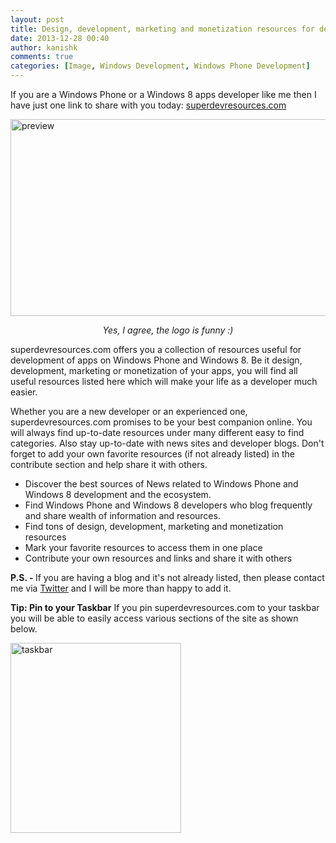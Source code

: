 ```yaml
---
layout: post
title: Design, development, marketing and monetization resources for developers
date: 2013-12-28 00:40
author: kanishk
comments: true
categories: [Image, Windows Development, Windows Phone Development]
---
```

If you are a Windows Phone or a Windows 8 apps developer like me then I have just one link to share with you today: <a title="SuperDevResources for Windows Phone &amp; Windows 8 developers" href="http://superdevresources.com/" target="_blank">superdevresources.com</a>

<a title="SuperDevResources for Windows Phone &amp; Windows 8 developers" href="http://superdevresources.com/" target="_blank"><img class="aligncenter size-full wp-image-320" alt="preview" src="http://kanishkkunal.kunruchcreations.com/wp-content/uploads/sites/2/2013/12/preview.png" width="600" height="315" /></a>
<p style="text-align: center;"><em>Yes, I agree, the logo is funny :)</em></p>
superdevresources.com offers you a collection of resources useful for development of apps on Windows Phone and Windows 8. Be it design, development, marketing or monetization of your apps, you will find all useful resources listed here which will make your life as a developer much easier.

Whether you are a new developer or an experienced one, superdevresources.com promises to be your best companion online. You will always find up-to-date resources under many different easy to find categories. Also stay up-to-date with news sites and developer blogs. Don't forget to add your own favorite resources (if not already listed) in the contribute section and help share it with others.
<ul>
	<li>Discover the best sources of News related to Windows Phone and Windows 8 development and the ecosystem.</li>
	<li>Find Windows Phone and Windows 8 developers who blog frequently and share wealth of information and resources.</li>
	<li>Find tons of design, development, marketing and monetization resources</li>
	<li>Mark your favorite resources to access them in one place</li>
	<li>Contribute your own resources and links and share it with others</li>
</ul>
<strong>P.S. - </strong>If you are having a blog and it's not already listed, then please contact me via <a href="http://twitter.com/kanishkkunal" target="_blank">Twitter</a> and I will be more than happy to add it.

<strong>Tip: Pin to your Taskbar</strong>
If you pin superdevresources.com to your taskbar you will be able to easily access various sections of the site as shown below.

<a href="http://kanishkkunal.kunruchcreations.com/wp-content/uploads/sites/2/2013/12/taskbar.png"><img class="alignleft size-full wp-image-334" alt="taskbar" src="http://kanishkkunal.kunruchcreations.com/wp-content/uploads/sites/2/2013/12/taskbar.png" width="273" height="304" />
</a>
